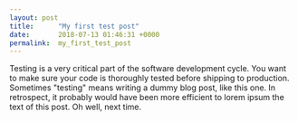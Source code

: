 ```yaml
---
layout: post
title:      "My first test post"
date:       2018-07-13 01:46:31 +0000
permalink:  my_first_test_post
---
```



Testing is a very critical part of the software development cycle. You want to make sure your code is thoroughly tested before shipping to production. Sometimes "testing" means writing a dummy blog post, like this one. In retrospect, it probably would have been more efficient to lorem ipsum the text of this post. Oh well, next time.
